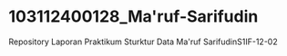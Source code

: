 # 103112400128_Ma'ruf-Sarifudin
Repository Laporan Praktikum Sturktur Data Ma'ruf SarifudinS1IF-12-02  
